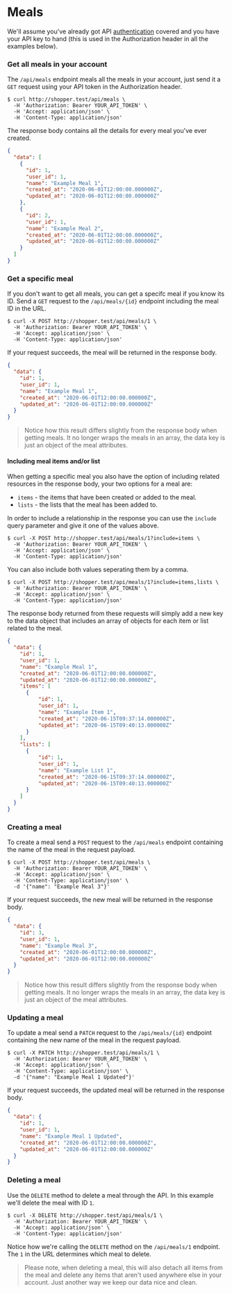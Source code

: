 # Meals

We'll assume you've already got API [authentication](./authentication.md) covered and you have your API key to hand (this is used in the Authorization header in all the examples below).

### Get all meals in your account

The `/api/meals` endpoint meals all the meals in your account, just send it a `GET` request using your API token in the Authorization header.

```
$ curl http://shopper.test/api/meals \
  -H 'Authorization: Bearer YOUR_API_TOKEN' \
  -H 'Accept: application/json' \
  -H 'Content-Type: application/json'
```

The response body contains all the details for every meal you've ever created.

<!-- lineNumbers: false -->
```json
{
  "data": [
    {
      "id": 1,
      "user_id": 1,
      "name": "Example Meal 1",
      "created_at": "2020-06-01T12:00:00.000000Z",
      "updated_at": "2020-06-01T12:00:00.000000Z"
    },
    {
      "id": 2,
      "user_id": 1,
      "name": "Example Meal 2",
      "created_at": "2020-06-01T12:00:00.000000Z",
      "updated_at": "2020-06-01T12:00:00.000000Z"
    }
  ]
}
```

### Get a specific meal

If you don't want to get all meals, you can get a specifc meal if you know its ID. Send a `GET` request to the `/api/meals/{id}` endpoint including the meal ID in the URL.

```
$ curl -X POST http://shopper.test/api/meals/1 \
  -H 'Authorization: Bearer YOUR_API_TOKEN' \
  -H 'Accept: application/json' \
  -H 'Content-Type: application/json'
```

If your request succeeds, the meal will be returned in the response body.

<!-- lineNumbers: false -->
```json
{
  "data": {
    "id": 1,
    "user_id": 1,
    "name": "Example Meal 1",
    "created_at": "2020-06-01T12:00:00.000000Z",
    "updated_at": "2020-06-01T12:00:00.000000Z"
  }
}
```

<!-- theme: info -->
> Notice how this result differs slightly from the response body when getting meals. It no longer wraps the meals in an array, the data key is just an object of the meal attributes.

#### Including meal items and/or list

When getting a specific meal you also have the option of including related resources in the response body, your two options for a meal are:

- `items` - the items that have been created or added to the meal.
- `lists` - the lists that the meal has been added to.

In order to include a relationship in the response you can use the `include` query parameter and give it one of the values above.

```
$ curl -X POST http://shopper.test/api/meals/1?include=items \
  -H 'Authorization: Bearer YOUR_API_TOKEN' \
  -H 'Accept: application/json' \
  -H 'Content-Type: application/json'
```

You can also include both values seperating them by a comma.

```
$ curl -X POST http://shopper.test/api/meals/1?include=items,lists \
  -H 'Authorization: Bearer YOUR_API_TOKEN' \
  -H 'Accept: application/json' \
  -H 'Content-Type: application/json'
```

The response body returned from these requests will simply add a new key to the data object that includes an array of objects for each item or list related to the meal.

<!-- lineNumbers: false -->
```json
{
  "data": {
    "id": 1,
    "user_id": 1,
    "name": "Example Meal 1",
    "created_at": "2020-06-01T12:00:00.000000Z",
    "updated_at": "2020-06-01T12:00:00.000000Z",
    "items": [
      {
          "id": 1,
          "user_id": 1,
          "name": "Example Item 1",
          "created_at": "2020-06-15T09:37:14.000000Z",
          "updated_at": "2020-06-15T09:40:13.000000Z"
      }
    ],
    "lists": [
      {
          "id": 1,
          "user_id": 1,
          "name": "Example List 1",
          "created_at": "2020-06-15T09:37:14.000000Z",
          "updated_at": "2020-06-15T09:40:13.000000Z"
      }
    ]
  }
}
```

### Creating a meal

To create a meal send a `POST` request to the `/api/meals` endpoint containing the name of the meal in the request payload.

```
$ curl -X POST http://shopper.test/api/meals \
  -H 'Authorization: Bearer YOUR_API_TOKEN' \
  -H 'Accept: application/json' \
  -H 'Content-Type: application/json' \
  -d '{"name": "Example Meal 3"}'
```

If your request succeeds, the new meal will be returned in the response body.

<!-- lineNumbers: false -->
```json
{
  "data": {
    "id": 3,
    "user_id": 1,
    "name": "Example Meal 3",
    "created_at": "2020-06-01T12:00:00.000000Z",
    "updated_at": "2020-06-01T12:00:00.000000Z"
  }
}
```

<!-- theme: info -->
> Notice how this result differs slightly from the response body when getting meals. It no longer wraps the meals in an array, the data key is just an object of the meal attributes.

### Updating a meal

To update a meal send a `PATCH` request to the `/api/meals/{id}` endpoint containing the new name of the meal in the request payload.

```
$ curl -X PATCH http://shopper.test/api/meals/1 \
  -H 'Authorization: Bearer YOUR_API_TOKEN' \
  -H 'Accept: application/json' \
  -H 'Content-Type: application/json' \
  -d '{"name": "Example Meal 1 Updated"}'
```

If your request succeeds, the updated meal will be returned in the response body.

<!-- lineNumbers: false -->
```json
{
  "data": {
    "id": 1,
    "user_id": 1,
    "name": "Example Meal 1 Updated",
    "created_at": "2020-06-01T12:00:00.000000Z",
    "updated_at": "2020-06-01T12:00:00.000000Z"
  }
}
```

### Deleting a meal

Use the `DELETE` method to delete a meal through the API. In this example we'll delete the meal with ID `1`.

```
$ curl -X DELETE http://shopper.test/api/meals/1 \
  -H 'Authorization: Bearer YOUR_API_TOKEN' \
  -H 'Accept: application/json' \
  -H 'Content-Type: application/json'
```

Notice how we're calling the `DELETE` method on the `/api/meals/1` endpoint. The `1` in the URL determines which meal to delete.

<!-- theme: warning -->
> Please note, when deleting a meal, this will also detach all items from the meal and delete any items that aren't used anywhere else in your account. Just another way we keep our data nice and clean.
